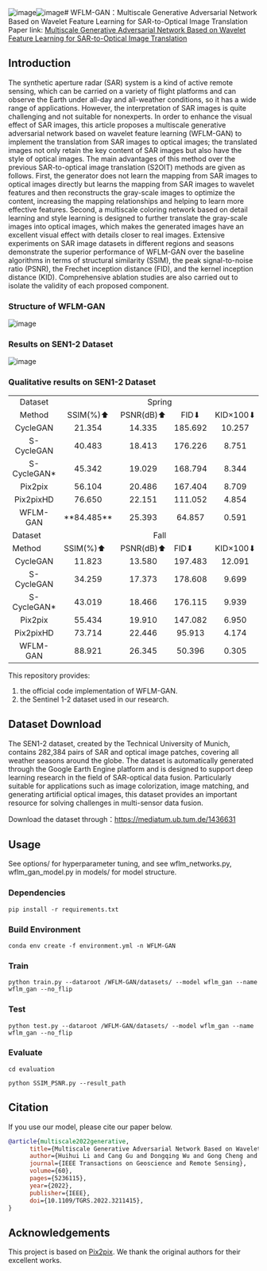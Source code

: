 ![image](https://github.com/user-attachments/assets/d9725cd7-76d2-46cc-b0be-3122ef37b7e2)![image](https://github.com/user-attachments/assets/177ab8f1-8b7d-49bb-9dee-63b3dd6c9099)# WFLM-GAN：Multiscale Generative Adversarial Network  Based on Wavelet Feature Learning for  SAR-to-Optical Image Translation
Paper link: [Multiscale Generative Adversarial Network Based on Wavelet Feature Learning for SAR-to-Optical Image Translation](https://ieeexplore.ieee.org/abstract/document/9912365)

## Introduction 

The synthetic aperture radar (SAR) system is a kind of active remote sensing, which can be carried on a variety of flight platforms and can observe the Earth under all-day and all-weather conditions, so it has a wide range of applications. However, the interpretation of SAR images is quite challenging and not suitable for nonexperts. In order to enhance the visual effect of SAR images, this article proposes a multiscale generative adversarial network based on wavelet feature learning (WFLM-GAN) to implement the translation from SAR images to optical images; the translated images not only retain the key content of SAR images but also have the style of optical images. The main advantages of this method over the previous SAR-to-optical image translation (S2OIT) methods are given as follows. First, the generator does not learn the mapping from SAR images to optical images directly but learns the mapping from SAR images to wavelet features and then reconstructs the gray-scale images to optimize the content, increasing the mapping relationships and helping to learn more effective features. Second, a multiscale coloring network based on detail learning and style learning is designed to further translate the gray-scale images into optical images, which makes the generated images have an excellent visual effect with details closer to real images. Extensive experiments on SAR image datasets in different regions and seasons demonstrate the superior performance of WFLM-GAN over the baseline algorithms in terms of structural similarity (SSIM), the peak signal-to-noise ratio (PSNR), the Frechet inception distance (FID), and the kernel inception distance (KID). Comprehensive ablation studies are also carried out to isolate the validity of each proposed component.

### Structure of WFLM-GAN

![image](https://github.com/NWPU-IVIP/WFLM-GAN/blob/main/figures/figure1.png)

### Results on SEN1-2 Dataset

![image](https://github.com/NWPU-IVIP/WFLM-GAN/blob/main/figures/figure2.png)

### Qualitative results on SEN1-2 Dataset
<table>
    <tr>
      <td align="center">Dataset</td> 
       <td align="center" colspan="4">Spring</td>  
      <td align="center" colspan="4">Summer</td>  
   </tr>
    <tr align="center" >
  	  <td>Method</td> 
        <td>SSIM(%)⬆</td> 
        <td>PSNR(dB)⬆</td> 
        <td>FID⬇</td> 
        <td>KID×100⬇</td>   
        <td>SSIM(%)⬆</td> 
        <td>PSNR(dB)⬆</td> 
        <td>FID⬇</td> 
        <td>KID×100⬇</td> 
    </tr>
        <tr align="center" >
  	    <td>CycleGAN</td> 
        <td>21.354</td> 
        <td>14.335</td> 
        <td>185.692</td> 
        <td>10.257</td>   
        <td>14.546</td> 
        <td>13.405</td> 
        <td>194.549</td> 
        <td>12.624</td> 
    </tr>
    <tr align="center">
  	    <td>S-CycleGAN</td> 
        <td>40.483</td> 
        <td>18.413</td> 
        <td>176.226</td> 
        <td>8.751</td>   
        <td>35.262</td> 
        <td>17.524</td> 
        <td>195.703</td> 
        <td>12.154</td> 
    </tr>
    <tr align="center">
  	    <td>S-CycleGAN*</td> 
        <td>45.342</td> 
        <td>19.029</td> 
        <td>168.794</td> 
        <td>8.344</td>   
        <td>41.109</td> 
        <td>18.374</td> 
        <td>179.342</td> 
        <td>10.285</td> 
    </tr>
    <tr align="center">
  	    <td>Pix2pix</td> 
        <td>56.104</td> 
        <td>20.486</td> 
        <td>167.404</td> 
        <td>8.709</td>   
        <td>55.917</td> 
        <td>20.326</td> 
        <td>179.609</td> 
        <td>10.373</td> 
    </tr>
    <tr align="center">
  	    <td>Pix2pixHD</td> 
        <td>76.650</td> 
        <td>22.151</td> 
        <td>111.052</td> 
        <td>4.854</td>   
        <td>74.885</td> 
        <td>22.389</td> 
        <td>88.960</td> 
        <td>3.656</td> 
    </tr>
    <tr align="center">
  	    <td>WFLM-GAN</td> 
        <td> **84.485** </td> 
        <td> 25.393 </td> 
        <td> 64.857 </td> 
        <td> 0.591 </td>   
        <td> 86.999 </td> 
        <td> 26.198 </td> 
        <td> 50.499 </td> 
        <td> 0.564 </td> 
    </tr>
    <tr>
      <td>Dataset</td> 
       <td  align="center" colspan="4">Fall</td>    
      <td align="center" colspan="4">Winter</td>  
   </tr>
    <tr>
        <td>Method</td> 
  	  <td>SSIM(%)⬆</td> 
        <td>PSNR(dB)⬆</td> 
        <td>FID⬇</td> 
        <td>KID×100⬇</td>   
        <td>SSIM(%)⬆</td> 
        <td>PSNR(dB)⬆</td> 
        <td>FID⬇</td> 
        <td>KID×100⬇</td>  
    </tr>
        <tr align="center">
  	  <td>CycleGAN</td> 
        <td>11.823</td> 
        <td>13.580</td> 
        <td>197.483</td> 
        <td>12.091</td>   
        <td>9.151</td> 
        <td>11.902</td> 
        <td>207.992</td> 
        <td>13.320</td> 
    </tr>
          <tr align="center">
  	    <td>S-CycleGAN</td> 
        <td>34.259</td> 
        <td>17.373</td> 
        <td>178.608</td> 
        <td>9.699</td>   
        <td>45.631</td> 
        <td>20.208</td> 
        <td>186.985</td> 
        <td>10.999</td> 
    </tr>
          <tr align="center">
  	  <td>S-CycleGAN*</td> 
        <td>43.019</td> 
        <td>18.466</td> 
        <td>176.115</td> 
        <td>9.939</td>   
        <td>45.931</td> 
        <td>19.820</td> 
        <td>199.613</td> 
        <td>13.092</td> 
    </tr>
          <tr align="center">
  	  <td>Pix2pix</td> 
        <td>55.434</td> 
        <td>19.910</td> 
        <td>147.082</td> 
        <td>6.950</td>   
        <td>60.398</td> 
        <td>21.582</td> 
        <td>176.042</td> 
        <td>9.746</td> 
    </tr>
          <tr align="center">
  	  <td>Pix2pixHD</td> 
        <td>73.714</td> 
        <td>22.446</td> 
        <td>95.913</td> 
        <td>4.174</td>   
        <td>81.130</td> 
        <td>25.017</td> 
        <td>101.824</td> 
        <td>3.845</td> 
    </tr>
          <tr align="center">
  	  <td>WFLM-GAN</td> 
        <td>88.921</td> 
        <td>26.345</td> 
        <td>50.396</td> 
        <td>0.305</td>   
        <td>87.304</td> 
        <td>26.715</td> 
        <td>86.968</td> 
        <td>1.350</td> 
    </tr>
</table>

This repository provides:

1. the official code implementation of WFLM-GAN.
2. the  Sentinel 1-2 dataset used in our research. 


##  Dataset Download 
The SEN1-2 dataset, created by the Technical University of Munich, contains 282,384 pairs of SAR and optical image patches, covering all weather seasons around the globe. The dataset is automatically generated through the Google Earth Engine platform and is designed to support deep learning research in the field of SAR-optical data fusion. Particularly suitable for applications such as image colorization, image matching, and generating artificial optical images, this dataset provides an important resource for solving challenges in multi-sensor data fusion.

Download the dataset through：https://mediatum.ub.tum.de/1436631

## Usage

See options/ for hyperparameter tuning, and see wflm_networks.py, wflm_gan_model.py in models/ for model structure.

### Dependencies
```
pip install -r requirements.txt
```

### Build Environment

```
conda env create -f environment.yml -n WFLM-GAN
```

### Train
```
python train.py --dataroot /WFLM-GAN/datasets/ --model wflm_gan --name wflm_gan --no_flip
```
### Test
```
python test.py --dataroot /WFLM-GAN/datasets/ --model wflm_gan --name wflm_gan --no_flip 
```
### Evaluate
```
cd evaluation
```
```
python SSIM_PSNR.py --result_path 
```
## Citation

If you use our model, please cite our paper below.

```BibTeX
@article{multiscale2022generative,
      title={Multiscale Generative Adversarial Network Based on Wavelet Feature Learning for SAR-to-Optical Image Translation}, 
      author={Huihui Li and Cang Gu and Dongqing Wu and Gong Cheng and Lei Guo and Hang Liu},
      journal={IEEE Transactions on Geoscience and Remote Sensing},
      volume={60},
      pages={5236115},
      year={2022},
      publisher={IEEE},
      doi={10.1109/TGRS.2022.3211415},
}
```

## Acknowledgements
This project is based on [Pix2pix](https://github.com/junyanz/pytorch-CycleGAN-and-pix2pix/tree/master). We thank the original authors for their excellent works.
